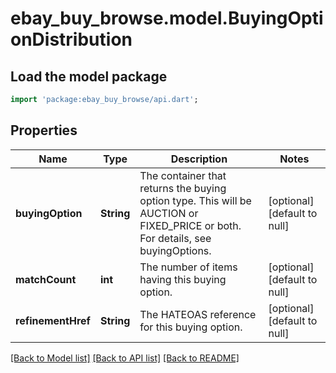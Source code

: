 # ebay_buy_browse.model.BuyingOptionDistribution

## Load the model package
```dart
import 'package:ebay_buy_browse/api.dart';
```

## Properties
Name | Type | Description | Notes
------------ | ------------- | ------------- | -------------
**buyingOption** | **String** | The container that returns the buying option type. This will be AUCTION or FIXED_PRICE or both. For details, see buyingOptions. | [optional] [default to null]
**matchCount** | **int** | The number of items having this buying option. | [optional] [default to null]
**refinementHref** | **String** | The HATEOAS reference for this buying option. | [optional] [default to null]

[[Back to Model list]](../README.md#documentation-for-models) [[Back to API list]](../README.md#documentation-for-api-endpoints) [[Back to README]](../README.md)


